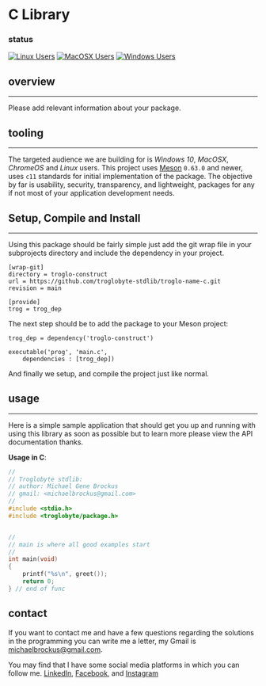 # C Library

### status

[![Linux Users](https://github.com/troglobyte-coder/meson_library_c/actions/workflows/ci_runner_linux.yml/badge.svg)](https://github.com/troglobyte-coder/meson_library_c/actions/workflows/ci_runner_linux.yml) [![MacOSX Users](https://github.com/troglobyte-coder/meson_library_c/actions/workflows/ci_runner_macosx.yml/badge.svg)](https://github.com/troglobyte-coder/meson_library_c/actions/workflows/ci_runner_macosx.yml) [![Windows Users](https://github.com/troglobyte-coder/meson_library_c/actions/workflows/ci_runner_windows.yml/badge.svg)](https://github.com/troglobyte-coder/meson_library_c/actions/workflows/ci_runner_windows.yml)

## overview

* * *

Please add relevant information about your package.

## tooling

* * *

The targeted audience we are building for is *Windows 10*, *MacOSX*, *ChromeOS*
and *Linux* users. This project uses [Meson](https://mesonbuild.com/) `0.63.0`
and newer, uses `c11` standards for initial implementation of the package. The
objective by far is usability, security, transparency, and lightweight, packages
for any if not most of your application development needs.

## Setup, Compile and Install

* * *

Using this package should be fairly simple just add the git wrap file
in your subprojects directory and include the dependency in your project.

```console
[wrap-git]
directory = troglo-construct
url = https://github.com/troglobyte-stdlib/troglo-name-c.git
revision = main

[provide]
trog = trog_dep
```


The next step should be to add the package to your Meson project:

```meson
trog_dep = dependency('troglo-construct')

executable('prog', 'main.c',
    dependencies : [trog_dep])

```

And finally we setup, and compile the project just like normal.

## usage

* * *

Here is a simple sample application that should get you up and
running with using this library as soon as possible but to learn
more please view the API documentation thanks.

**Usage in C**:

```c
//
// Troglobyte stdlib:
// author: Michael Gene Brockus
// gmail: <michaelbrockus@gmail.com>
//
#include <stdio.h>
#include <troglobyte/package.h>


//
// main is where all good examples start
//
int main(void)
{
    printf("%s\n", greet());
    return 0;
} // end of func

```

## contact

If you want to contact me and have a few questions
regarding the solutions in the programming you can write
me a letter, my Gmail is <michaelbrockus@gmail.com>.

You may find that I have some social media platforms
in which you can follow me. [LinkedIn](https://www.linkedin.com/in/michael-brockus), [Facebook](https://facebook.com/michael.brockus.555), and [Instagram](https://instagram.com/troglobyte_coder/)
